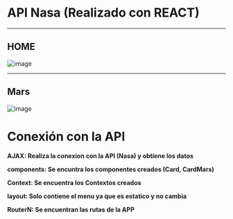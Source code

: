 
 <h1>API Nasa (Realizado con REACT)</h1>                            

<hr />


<h2>HOME</h2>

![image](https://user-images.githubusercontent.com/99273526/194172815-d608c253-eaff-4ba9-bd72-44e89ce1f2c6.png)


<hr />


<h2>Mars</h2>

![image](https://user-images.githubusercontent.com/99273526/194173190-c1e72d04-b0fa-401e-a160-ec6eb3b156b3.png)




<h1>Conexión con la API </h1>

<p><b>AJAX:<b> Realiza la conexion con la API (Nasa) y obtiene los datos</p>
<p><b>components:<b> Se encuntra los componentes creados (Card, CardMars)</p>
<p><b>Context:<b> Se encuentra los Contextos creados</p>
<p><b>layout:<b> Solo contiene el menu ya que es estatico y no cambia</p>
<p><b>RouterN:<b> Se encuentran las rutas de la APP </p>


